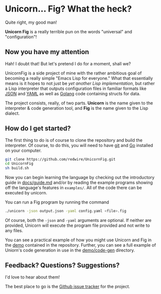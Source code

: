 # Unicorn... Fig? What the heck?

Quite right, my good man!

**Unicorn Fig** is a really terrible pun on the words "universal" and "configuration"!

## Now you have my attention

Hah! I doubt that! But let's pretend I do for a moment, shall we?

UnicornFig is a side project of mine with the rather ambitious goal of becoming a really simple "Emacs Lisp for everyone."  What that essentially means is it hopes to not just be *yet another Lisp implementation*, but rather a Lisp interpreter that outputs configuration files in familiar formats like [JSON](https://en.wikipedia.org/wiki/JSON) and [YAML](https://en.wikipedia.org/wiki/YAML) as well as [Golang](https://golang.org/) code containing structs for data.

The project consists, really, of two parts. **Unicorn** is the name given to the interpreter & code generation tool, and **Fig** is the name given to the Lisp dialect.

## How do I get started?

The first thing to do is of course to clone the repository and build the interpreter.
Of course, to do this, you will need to have [git](https://www.git-scm.com/) and [Go](https://golang.org/dl/) installed on your computer.

```bash
git clone https://github.com/redwire/UnicornFig.git
cd UnicornFig
sh build.sh
```

Now you can begin learning the language by checking out the introductory guide in [docs/guide.md](https://github.com/redwire/UnicornFig/blob/master/docs/guide.md) and/or by reading the example programs showing off the language's features in `examples/`.  All of the code there can be executed by unicorn.

You can run a Fig program by running the command

```bash
./unicorn -json output.json -yaml config.yaml <file>.fig
```

Of course, both the `-json` and `-yaml` arguments are optional.  If neither are provided, Unicorn will execute the
program file provided and not write to any files.

You can see a practical example of how you might use Unicorn and Fig in the
[demo](https://github.com/redwire/UnicornFig/tree/master/demo) contained in the repository.
Further, you can see a full example of Uniorn's code generation in use in the
[demo/code-gen](https://github.com/zsck/UnicornFig/tree/master/demo/code-gen) directory.

## Feedback? Questions? Suggestions?

I'd love to hear about them!

The best place to go is the [Github issue tracker](https://github.com/redwire/UnicornFig/issues) for the project.
